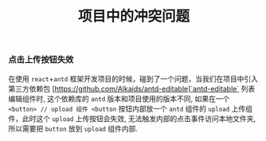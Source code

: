 ﻿---
title: "项目中的冲突问题"
tags:
  - work
---

### 点击上传按钮失效

在使用 `react`+`antd` 框架开发项目的时候，碰到了一个问题，当我们在项目中引入第三方依赖包 [https://github.com/Alkaids/antd-editable]`antd-editable` 列表编辑组件时, 这个依赖库的 `antd` 版本和项目使用的版本不同, 如果在一个 `<button> // upload 组件 <button` 按钮内部放一个 `antd` 组件的 `upload` 上传组件，此时这个 `upload` 上传按钮会失效, 无法触发内部的点击事件访问本地文件夹, 所以需要把 `button` 放到 `upload` 组件内部.
